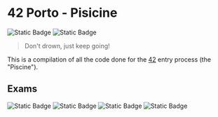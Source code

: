 # 42 Porto - Pisicine

![Static Badge](https://img.shields.io/badge/Score-pass-green?style=for-the-badge&logo=42&color=%233a9100)
![Static Badge](https://img.shields.io/badge/Language-C-orange?style=for-the-badge&logo=C)

> Don't drown, just keep going!

This is a compilation of all the code done for the [42](https://www.42network.org) entry process (the "Piscine").

## Exams

![Static Badge](https://img.shields.io/badge/Exam_00-80%2F100-green?style=for-the-badge&logo=42&color=%233a9100)
![Static Badge](https://img.shields.io/badge/Exam_01-100%2F100-green?style=for-the-badge&logo=42&color=%233a9100)
![Static Badge](https://img.shields.io/badge/Exam_02-100%2F100-green?style=for-the-badge&logo=42&color=%233a9100)
![Static Badge](https://img.shields.io/badge/Final_Exam-84%2F100-green?style=for-the-badge&logo=42&color=%233a9100)


